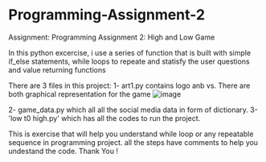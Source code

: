 # Programming-Assignment-2
Assignment: Programming Assignment 2: High and Low Game

In this python excercise, i use a series of function that is built with simple if_else statements,  while loops to repeate and statisfy the user questions and value returning functions

There are 3 files in this project: 
  1- art1.py contains logo anb vs. There are both graphical representation for the game 
![image](https://user-images.githubusercontent.com/16805149/147981811-66597fc0-459d-4552-96f1-9903a9c1c80d.png)

  2- game_data.py which all all the social media data in form of dictionary. 
  3- 'low t0 high.py' which has all the codes to run the project. 
  
  
This is exercise that will help you understand while loop or any repeatable sequence in programming project. all the steps have comments to help you undestand the code. 
Thank You !

